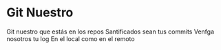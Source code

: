 # Git Nuestro

Git nuestro que estás en los repos
Santificados sean tus commits
Venfga nosotros tu log
En el local como en el remoto
